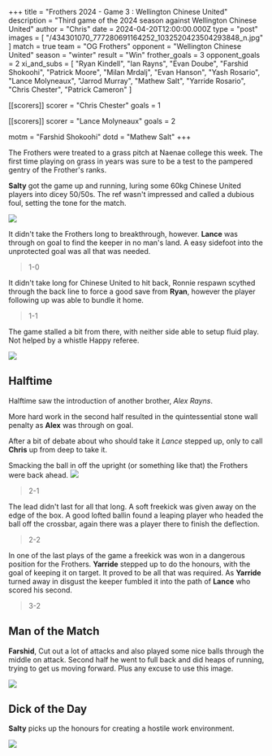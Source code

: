 +++
title = "Frothers 2024 - Game 3 : Wellington Chinese United"
description = "Third game of the 2024 season against Wellington Chinese United"
author = "Chris"
date = 2024-04-20T12:00:00.000Z
type = "post"
images = [ "/434301070_777280691164252_1032520423504293848_n.jpg" ]
match = true
team = "OG Frothers"
opponent = "Wellington Chinese United"
season = "winter"
result = "Win"
frother_goals = 3
opponent_goals = 2
xi_and_subs = [
  "Ryan Kindell",
  "Ian Rayns",
  "Evan Doube",
  "Farshid Shokoohi",
  "Patrick Moore",
  "Milan Mrdalj",
  "Evan Hanson",
  "Yash Rosario",
  "Lance Molyneaux",
  "Jarrod Murray",
  "Mathew Salt",
  "Yarride Rosario",
  "Chris Chester",
  "Patrick Cameron"
]

[[scorers]]
scorer = "Chris Chester"
goals = 1

[[scorers]]
scorer = "Lance Molyneaux"
goals = 2

motm = "Farshid Shokoohi"
dotd = "Mathew Salt"
+++

The Frothers were treated to a grass pitch at Naenae college this week. The first time playing on grass in years was sure to be a test to the pampered gentry of the Frother's ranks.

**Salty** got the game up and running, luring some 60kg Chinese United players into dicey 50/50s. The ref wasn't impressed and called a dubious foul, setting the tone for the match.

![](https://media.giphy.com/media/MEyfbfTbBCjE4/giphy.gif?cid=790b7611guylsu0hv7dg4zuq41yot9n5nguypva7gcbua7nm\&ep=v1_gifs_search\&rid=giphy.gif\&ct=g)

It didn't take the Frothers long to breakthrough, however. **Lance** was through on goal to find the keeper in no man's land. A easy sidefoot into the unprotected goal was all that was needed.

> 1-0

It didn't take long for Chinese United to hit back, Ronnie respawn scythed through the back line to force a good save from **Ryan**, however the player following up was able to bundle it home.

> 1-1

The game stalled a bit from there, with neither side able to setup fluid play. Not helped by a whistle Happy referee.

![](https://media0.giphy.com/media/M0RL8i7QfScq4/giphy.gif?cid=6c09b952hdab0mm5emp09p72i4o17mezgew993li7vo6h5hg\&ep=v1_internal_gif_by_id\&rid=giphy.gif\&ct=g)

## Halftime

Halftime saw the introduction of another brother, *Alex Rayns*.

More hard work in the second half resulted in the quintessential stone wall penalty as **Alex** was through on goal.

After a bit of debate about who should take it *Lance* stepped up, only to call **Chris** up from deep to take it.

Smacking the ball in off the upright (or something like that) the Frothers were back ahead.
![](https://media.giphy.com/media/26BRrtwqKgagF2S8U/giphy.gif?cid=790b7611dqa3lifhursr01ikc87tkcp8ucwsa55f2d4k27m9\&ep=v1_gifs_search\&rid=giphy.gif\&ct=g)

> 2-1

The lead didn't last for all that long. A soft freekick was given away on the edge of the box. A good lofted ballin found a leaping player who headed the ball off the crossbar, again there was a player there to finish the deflection.

> 2-2

In one of the last plays of the game a freekick was won in a dangerous position for the Frothers. **Yarride** stepped up to do the honours, with the goal of keeping it on target. It proved to be all that was required. As **Yarride** turned away in disgust the keeper fumbled it into the path of **Lance** who scored his second.

> 3-2

## Man of the Match

**Farshid**, Cut out a lot of attacks and also played some nice balls through the middle on attack. Second half he went to full back and did heaps of running, trying to get us moving forward. Plus any excuse to use this image.

![](/437887479_958486865884197_204283234223604794_n.jpg)

## Dick of the Day

**Salty** picks up the honours for creating a hostile work environment.

![](/20240407121839_IMG_0760.JPG)
